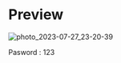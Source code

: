 
# Preview

![photo_2023-07-27_23-20-39](https://github.com/NEMESIS311/Auto-Office-Tools/assets/112959633/feac942c-f8e4-4ec8-979a-e06b803fe5dc)


Pasword : 123
